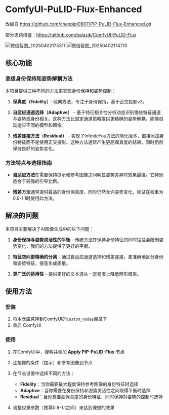 # ComfyUI-PuLID-Flux-Enhanced

改编自 https://github.com/chenpipi0807/PIP-PuLID-Flux-Enhanced.git

部分思路借鉴：https://github.com/balazik/ComfyUI-PuLID-Flux

![微信截图_20250402175311](https://github.com/user-attachments/assets/53586740-0563-48c5-b463-58688b3e5f30)
![微信截图_20250402174710](https://github.com/user-attachments/assets/f37d718c-a99c-42a4-a5e2-3743283c5970)


## 核心功能

### 高级身份保持和姿势解耦方法

本项目提供三种不同的方法来实现身份保持和姿势控制：

1. **保真度（Fidelity）**：经典方法，专注于身份保持，基于正交投影v2。

2. **自适应通道选择（Adaptive）** - 基于特征相关性分析动态识别哪些特征通道与姿势或身份相关。这种方法比固定通道策略提供更精确的姿势解耦，能够自动适应不同的模型和图像。

3. **残差连接方法（Residual）** - 实现了InfiniteYou方法的简化版本，直接添加身份特征而不是使用正交投影。这种方法通常产生更高保真度的结果，同时仍然保持良好的姿势变化。

### 方法特点与选择指南

- **自适应方法**在需要保持提示和参考图像之间明显姿势差异时效果最佳。它特别适合于较强的引导比例。

- **残差方法**通常提供最高的身份保真度，同时仍然允许姿势变化。尝试在权重为0.9-1.1时使用此方法。

## 解决的问题

本项目主要解决了AI图像生成中的以下问题：

1. **身份保持与姿势灵活性的平衡** - 传统方法在保持身份特征的同时往往会限制姿势变化，我们的方法提供了更好的平衡。

2. **特征空间更精确的分离** - 通过自适应通道选择和残差连接，更准确地区分身份和姿势特征，提高生成质量。

3. **更广泛的适用性** - 提供更好的文本遵从一定程度上降低畸形概率。

## 使用方法

### 安装

1. 将本仓库克隆到ComfyUI的`custom_nodes`目录下
2. 重启 ComfyUI

### 使用

1. 在ComfyUI中，搜索并添加 **Apply PIP-PuLID-Flux** 节点
2. 连接你的条件（提示）和参考图像到节点
3. 在节点设置中选择不同的方法：
   - **Fidelity**：当你需要最大程度保持参考图像的身份特征时选择
   - **Adaptive**：当你需要在身份保持和姿势灵活性之间取得平衡时选择
   - **Residual**：当你想要高保真度的身份特征，同时保持对姿势的控制时选择

4. 调整权重参数（推荐0.8-1.1之间）来达到理想的效果
